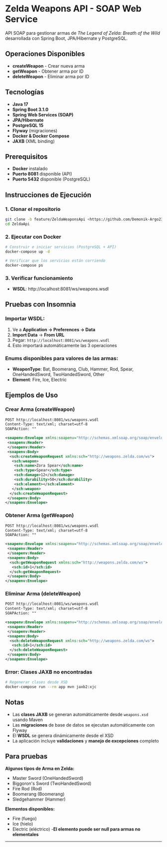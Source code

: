 # Zelda Weapons API - SOAP Web Service

API SOAP para gestionar armas de *The Legend of Zelda: Breath of the Wild* desarrollada con Spring Boot, JPA/Hibernate y PostgreSQL.

## Operaciones Disponibles

- **createWeapon** - Crear nueva arma
- **getWeapon** - Obtener arma por ID
- **deleteWeapon** - Eliminar arma por ID

## Tecnologías

- **Java 17**
- **Spring Boot 3.1.0**
- **Spring Web Services (SOAP)**
- **JPA/Hibernate**
- **PostgreSQL 15**
- **Flyway** (migraciones)
- **Docker & Docker Compose**
- **JAXB** (XML binding)

## Prerequisitos

- **Docker** instalado
- **Puerto 8081** disponible (API)
- **Puerto 5432** disponible (PostgreSQL)

## Instrucciones de Ejecución

### 1. Clonar el repositorio
```bash
git clone -b feature/ZeldaWeaponsApi <https://github.com/Demonik-Argo23/distributed-systems-class.git>
cd ZeldaApi
```

### 2. Ejecutar con Docker
```bash
# Construir e iniciar servicios (PostgreSQL + API)
docker-compose up -d

# Verificar que los servicios están corriendo
docker-compose ps
```

### 3. Verificar funcionamiento
- **WSDL**: http://localhost:8081/ws/weapons.wsdl

## Pruebas con Insomnia

### Importar WSDL:
1. Ve a **Application → Preferences → Data**
2. **Import Data** → **From URL**
3. Pegar: `http://localhost:8081/ws/weapons.wsdl`
4. Esto importará automáticamente las 3 operaciones

### Enums disponibles para valores de las armas:
- **WeaponType**: Bat, Boomerang, Club, Hammer, Rod, Spear, OneHandedSword, TwoHandedSword, Other
- **Element**: Fire, Ice, Electric

## Ejemplos de Uso

### Crear Arma (createWeapon)
```xml
POST http://localhost:8081/ws/weapons.wsdl
Content-Type: text/xml; charset=utf-8
SOAPAction: ""

<soapenv:Envelope xmlns:soapenv="http://schemas.xmlsoap.org/soap/envelope/">
 <soapenv:Header>
 </soapenv:Header>
 <soapenv:Body>
  <sch:createWeaponRequest xmlns:sch="http://weapons.zelda.com/ws">
   <sch:weapon>
    <sch:name>Zora Spear</sch:name>
    <sch:type>Spear</sch:type>
    <sch:damage>12</sch:damage>
    <sch:durability>50</sch:durability>
    <sch:element></sch:element>
   </sch:weapon>
  </sch:createWeaponRequest>
 </soapenv:Body>
</soapenv:Envelope>
```

### Obtener Arma (getWeapon)
```xml
POST http://localhost:8081/ws/weapons.wsdl
Content-Type: text/xml; charset=utf-8
SOAPAction: ""

<soapenv:Envelope xmlns:soapenv="http://schemas.xmlsoap.org/soap/envelope/">
 <soapenv:Header>
 </soapenv:Header>
 <soapenv:Body>
  <sch:getWeaponRequest xmlns:sch="http://weapons.zelda.com/ws">
   <sch:id>1</sch:id>
  </sch:getWeaponRequest>
 </soapenv:Body>
</soapenv:Envelope>
```

### Eliminar Arma (deleteWeapon)
```xml
POST http://localhost:8081/ws/weapons.wsdl
Content-Type: text/xml; charset=utf-8
SOAPAction: ""

<soapenv:Envelope xmlns:soapenv="http://schemas.xmlsoap.org/soap/envelope/">
 <soapenv:Header>
 </soapenv:Header>
 <soapenv:Body>
  <sch:deleteWeaponRequest xmlns:sch="http://weapons.zelda.com/ws">
   <sch:id>1</sch:id>
  </sch:deleteWeaponRequest>
 </soapenv:Body>
</soapenv:Envelope>
```

### Error: Clases JAXB no encontradas
```bash
# Regenerar clases desde XSD
docker-compose run --rm app mvn jaxb2:xjc
```

## Notas

- Las **clases JAXB** se generan automáticamente desde `weapons.xsd` usando Maven
- Las **migraciones** de base de datos se ejecutan automáticamente con Flyway
- El **WSDL** se genera dinámicamente desde el XSD
- La aplicación incluye **validaciones** y **manejo de excepciones** completo

## Para pruebas

**Algunos tipos de Arma en Zelda:**
- Master Sword (OneHandedSword)
- Biggoron's Sword (TwoHandedSword) 
- Fire Rod (Rod)
- Boomerang (Boomerang)
- Sledgehammer (Hammer)

**Elementos disponibles:**
- Fire (fuego)
- Ice (hielo) 
- Electric (eléctrico)
-**El elemento puede ser null para armas no elementales**
---
